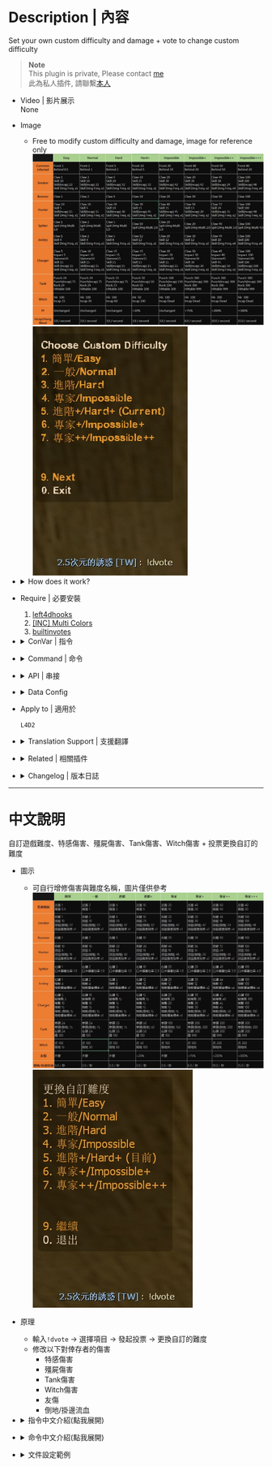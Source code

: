# Description | 內容
Set your own custom difficulty and damage + vote to change custom difficulty

> __Note__ <br/>
This plugin is private, Please contact [me](https://github.com/fbef0102/Game-Private_Plugin#私人插件列表-private-plugins-list)<br/>
此為私人插件, 請聯繫[本人](https://github.com/fbef0102/Game-Private_Plugin#私人插件列表-private-plugins-list)

* Video | 影片展示
<br/>None

* Image
	* Free to modify custom difficulty and damage, image for reference only
	<br/>![l4d2_custom_difficulty_1](image/l4d2_custom_difficulty_1.jpg)
	<br/>![l4d2_custom_difficulty_2](image/l4d2_custom_difficulty_2.jpg)

* <details><summary>How does it work?</summary>

	* Type ```!dvote``` -> load custom difficulty
	* Modify custom difficulty and damage, file is in ```data/l4d2_custom_difficulty.cfg```
</details>

* Require | 必要安裝
	1. [left4dhooks](https://forums.alliedmods.net/showthread.php?t=321696)
	2. [[INC] Multi Colors](https://github.com/fbef0102/L4D1_2-Plugins/releases/tag/Multi-Colors)
	3. [builtinvotes](https://github.com/fbef0102/Game-Private_Plugin/releases/tag/builtinvotes)

* <details><summary>ConVar | 指令</summary>

	* cfg/sourcemod/l4d2_custom_difficulty.cfg
		```php
		// 0=Plugin off, 1=Plugin on.
		l4d2_custom_difficulty_enable "1"

		// How many players at least to vote Boss Spawns.
		l4d2_custom_difficulty_vote_need_player "1"
		```
</details>

* <details><summary>Command | 命令</summary>

	* **Vote To Change Custom Difficulty**
		```php
		sm_difficultyvote
		sm_dvote
		```
</details>

* <details><summary>API | 串接</summary>

	* ```scripting\include\l4d2_custom_difficulty.inc```
		```php
		Registers a library name: l4d2_custom_difficulty
		```
</details>

* <details><summary>Data Config</summary>

	* Modify custom difficulty and damage
	* ```data/l4d2_custom_difficulty.cfg```
		```php
		"l4d2_custom_difficulty"
		{
			"Total"
			{
				// There are 8 different difficulty
				"num"   "8"
				
				// Load Custom Difficulty by default (0=Off)
				"default" "5"
				
				// First Custom Difficulty
				"1"
				{
					// Modify for your own settings
					...
				}

				...
			}
		}
		```
</details>

* Apply to | 適用於
	```
	L4D2
	```

* <details><summary>Translation Support | 支援翻譯</summary>

	```
	English
	繁體中文
	简体中文
	```
</details>

* <details><summary>Related | 相關插件</summary>

	1. [l4d2_vote_manager3](https://github.com/fbef0102/L4D1_2-Plugins/tree/master/l4d2_vote_manager3): Unable to call valve vote if player does not have access
		* 沒有權限的玩家不能隨意發起官方投票
</details>

* <details><summary>Changelog | 版本日誌</summary>

	* v1.0 (2024-7-17)
		* Initial Release
</details>

- - - -
# 中文說明
自訂遊戲難度、特感傷害、殭屍傷害、Tank傷害、Witch傷害 + 投票更換自訂的難度

* 圖示
	* 可自行增修傷害與難度名稱，圖片僅供參考
	<br/>![zho/l4d2_custom_difficulty_1](image/zho/l4d2_custom_difficulty_1.jpg)
	<br/>![zho/l4d2_custom_difficulty_2](image/zho/l4d2_custom_difficulty_2.jpg)

* 原理
	* 輸入```!dvote``` -> 選擇項目 -> 發起投票 -> 更換自訂的難度
	* 修改以下對倖存者的傷害
		* 特感傷害
		* 殭屍傷害
		* Tank傷害
		* Witch傷害
		* 友傷
		* 倒地/掛邊流血
	
* <details><summary>指令中文介紹(點我展開)</summary>

	* cfg/sourcemod/l4d2_custom_difficulty.cfg
		```php
		// 0=插件關閉, 1=插件開啟.
		l4d2_custom_difficulty_enable "1"

		// 倖存者與特感隊伍總共要有X位真人玩家在場才能發起投票.
		l4d2_custom_difficulty_vote_need_player "1"
		```
</details>

* <details><summary>命令中文介紹(點我展開)</summary>

	* **打開選單投票更換難度**
		```php
		sm_difficultyvote
		sm_dvote
		```
</details>

* <details><summary>文件設定範例</summary>

	* 自由修改難度與傷害數值
	* ```data/l4d2_custom_difficulty.cfg```
		```php
		"l4d2_custom_difficulty"
		{
			"Total"
			{
				// 有8種不同的遊戲難度
				"num"   "8"
				
				// 伺服器啟動後預設載入的自製難度	(0=不預設載入)
				"default" "5"
				
				// 第一個自製難度
				"1"
				{
					// 自行修改數據
					...
				}

				...
			}
		}
		```
</details>